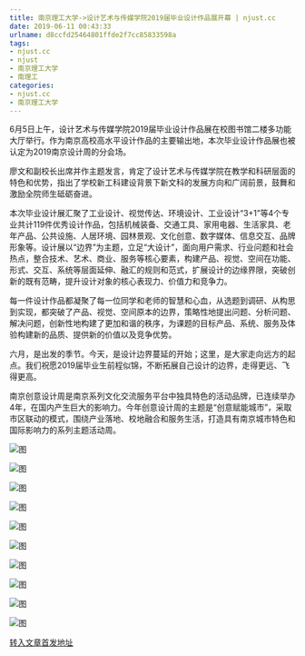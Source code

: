 ```yaml
---
title: 南京理工大学->设计艺术与传媒学院2019届毕业设计作品展开幕 | njust.cc
date: 2019-06-11 00:43:33
urlname: d8ccfd25464801ffde2f7cc85833598a
tags: 
- njust.cc
- njust
- 南京理工大学
- 南理工
categories:
- njust.cc
- 南京理工大学
---
```



6月5日上午，设计艺术与传媒学院2019届毕业设计作品展在校图书馆二楼多功能大厅举行。作为南京高校高水平设计作品的主要输出地，本次毕业设计作品展也被认定为2019南京设计周的分会场。

廖文和副校长出席并作主题发言，肯定了设计艺术与传媒学院在教学和科研层面的特色和优势，指出了学校新工科建设背景下新文科的发展方向和广阔前景，鼓舞和激励全院师生砥砺奋进。

本次毕业设计展汇聚了工业设计、视觉传达、环境设计、工业设计“3+1”等4个专业共计119件优秀设计作品，包括机械装备、交通工具、家用电器、生活家具、老年产品、公共设施、人居环境、园林景观、文化创意、数字媒体、信息交互、品牌形象等。设计展以“边界”为主题，立足“大设计”，面向用户需求、行业问题和社会热点，整合技术、艺术、商业、服务等核心要素，构建产品、视觉、空间在功能、形式、交互、系统等层面延伸、融汇的规则和范式，扩展设计的边缘界限，突破创新的既有范畴，提升设计对象的核心表现力、价值力和竞争力。

每一件设计作品都凝聚了每一位同学和老师的智慧和心血，从选题到调研、从构思到实现，都突破了产品、视觉、空间原本的边界，策略性地提出问题、分析问题、解决问题，创新性地构建了更加和谐的秩序，为课题的目标产品、系统、服务及体验构建新的品质、提供新的价值以及竞争优势。

六月，是出发的季节。今天，是设计边界蔓延的开始；这里，是大家走向远方的起点。我们祝愿2019届毕业生前程似锦，不断拓展自己设计的边界，走得更远、飞得更高。

南京创意设计周是南京系列文化交流服务平台中独具特色的活动品牌，已连续举办4年，在国内产生巨大的影响力。今年创意设计周的主题是“创意赋能城市”，采取市区联动的模式，围绕产业落地、校地融合和服务生活，打造具有南京城市特色和国际影响力的系列主题活动周。



![图](http://zs.njust.edu.cn/_upload/article/images/2b/8c/869d444d456491e5900c26dbf86d/ea745e21-7728-47c1-9ec5-82c2a6ef7bb2.jpg)

![图](http://zs.njust.edu.cn/_upload/article/images/2b/8c/869d444d456491e5900c26dbf86d/bf994493-5898-42c8-b644-d242d9d6d3e3.jpg)

![图](http://zs.njust.edu.cn/_upload/article/images/2b/8c/869d444d456491e5900c26dbf86d/9bec52ea-3b2d-4808-adc5-fb248b34ce07.jpg)

![图](http://zs.njust.edu.cn/_upload/article/images/2b/8c/869d444d456491e5900c26dbf86d/344f4eba-f297-4641-b786-148dff8e9166.jpg)

![图](http://zs.njust.edu.cn/_upload/article/images/2b/8c/869d444d456491e5900c26dbf86d/59d754d8-6341-4ecd-ad50-98e17257e6f4.jpg)

![图](http://zs.njust.edu.cn/_upload/article/images/2b/8c/869d444d456491e5900c26dbf86d/4d02f8cd-c048-44c2-aeef-7f1dc0209289.jpg)

![图](http://zs.njust.edu.cn/_upload/article/images/2b/8c/869d444d456491e5900c26dbf86d/a8019593-7a67-4e7d-9a2c-a43334f3c47e.jpg)

![图](http://zs.njust.edu.cn/_upload/article/images/2b/8c/869d444d456491e5900c26dbf86d/4049a7c2-a49a-47ed-8548-7878c392eab8.jpg)

![图](http://zs.njust.edu.cn/_upload/article/images/2b/8c/869d444d456491e5900c26dbf86d/1cbdf5d8-dbcb-4a84-962d-962f0267fac4.jpg)

![图](http://zs.njust.edu.cn/_upload/article/images/2b/8c/869d444d456491e5900c26dbf86d/76615714-7eb1-49df-98c8-78958df4a8c0.jpg)

[转入文章首发地址](http://zs.njust.edu.cn/1a/40/c4621a203328/page.htm)